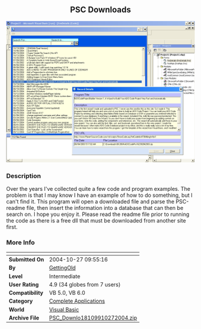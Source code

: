 ﻿<div align="center">

## PSC Downloads

<img src="PIC2004102710030662.jpg">
</div>

### Description

Over the years I've collected quite a few code and program examples. The problem is that I may know I have an example of how to do something, but I can't find it. This program will open a downloaded file and parse the PSC-readme file, then insert the information into a database that can then be search on. I hope you enjoy it. Please read the readme file prior to running the code as there is a free dll that must be downloaded from another site first.
 
### More Info
 


<span>             |<span>
---                |---
**Submitted On**   |2004-10-27 09:55:16
**By**             |[GettingOld](https://github.com/Planet-Source-Code/PSCIndex/blob/master/ByAuthor/gettingold.md)
**Level**          |Intermediate
**User Rating**    |4.9 (34 globes from 7 users)
**Compatibility**  |VB 5\.0, VB 6\.0
**Category**       |[Complete Applications](https://github.com/Planet-Source-Code/PSCIndex/blob/master/ByCategory/complete-applications__1-27.md)
**World**          |[Visual Basic](https://github.com/Planet-Source-Code/PSCIndex/blob/master/ByWorld/visual-basic.md)
**Archive File**   |[PSC\_Downlo18109910272004\.zip](https://github.com/Planet-Source-Code/gettingold-psc-downloads__1-56959/archive/master.zip)








